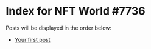 # Index for NFT World #7736
Posts will be displayed in the order below:

- [Your first post](./001-first.md)

